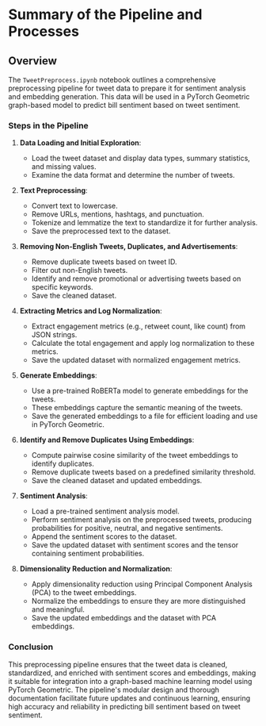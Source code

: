 # Summary of the Pipeline and Processes

## Overview

The `TweetPreprocess.ipynb` notebook outlines a comprehensive preprocessing pipeline for tweet data to prepare it for sentiment analysis and embedding generation. This data will be used in a PyTorch Geometric graph-based model to predict bill sentiment based on tweet sentiment.

### Steps in the Pipeline

1. **Data Loading and Initial Exploration**:
   - Load the tweet dataset and display data types, summary statistics, and missing values.
   - Examine the data format and determine the number of tweets.

2. **Text Preprocessing**:
   - Convert text to lowercase.
   - Remove URLs, mentions, hashtags, and punctuation.
   - Tokenize and lemmatize the text to standardize it for further analysis.
   - Save the preprocessed text to the dataset.

3. **Removing Non-English Tweets, Duplicates, and Advertisements**:
   - Remove duplicate tweets based on tweet ID.
   - Filter out non-English tweets.
   - Identify and remove promotional or advertising tweets based on specific keywords.
   - Save the cleaned dataset.

4. **Extracting Metrics and Log Normalization**:
   - Extract engagement metrics (e.g., retweet count, like count) from JSON strings.
   - Calculate the total engagement and apply log normalization to these metrics.
   - Save the updated dataset with normalized engagement metrics.

5. **Generate Embeddings**:
   - Use a pre-trained RoBERTa model to generate embeddings for the tweets.
   - These embeddings capture the semantic meaning of the tweets.
   - Save the generated embeddings to a file for efficient loading and use in PyTorch Geometric.

6. **Identify and Remove Duplicates Using Embeddings**:
   - Compute pairwise cosine similarity of the tweet embeddings to identify duplicates.
   - Remove duplicate tweets based on a predefined similarity threshold.
   - Save the cleaned dataset and updated embeddings.

7. **Sentiment Analysis**:
   - Load a pre-trained sentiment analysis model.
   - Perform sentiment analysis on the preprocessed tweets, producing probabilities for positive, neutral, and negative sentiments.
   - Append the sentiment scores to the dataset.
   - Save the updated dataset with sentiment scores and the tensor containing sentiment probabilities.

8. **Dimensionality Reduction and Normalization**:
   - Apply dimensionality reduction using Principal Component Analysis (PCA) to the tweet embeddings.
   - Normalize the embeddings to ensure they are more distinguished and meaningful.
   - Save the updated embeddings and the dataset with PCA embeddings.

### Conclusion

This preprocessing pipeline ensures that the tweet data is cleaned, standardized, and enriched with sentiment scores and embeddings, making it suitable for integration into a graph-based machine learning model using PyTorch Geometric. The pipeline's modular design and thorough documentation facilitate future updates and continuous learning, ensuring high accuracy and reliability in predicting bill sentiment based on tweet sentiment.